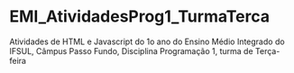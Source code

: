 # EMI_AtividadesProg1_TurmaTerca
Atividades de HTML e Javascript do 1o ano do Ensino Médio Integrado do IFSUL, Câmpus Passo Fundo, Disciplina Programação 1, turma de Terça-feira
